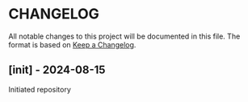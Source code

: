 
# CHANGELOG

All notable changes to this project will be documented in this file. The format
is based on [Keep a Changelog](https://keepachangelog.com/en/1.0.0/).

## [init] - 2024-08-15

Initiated repository

